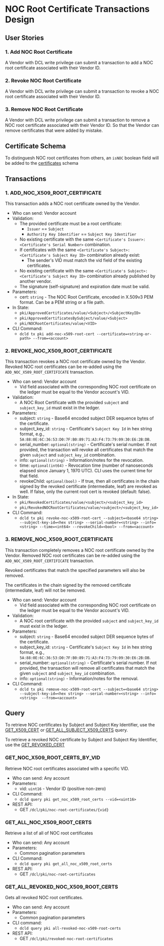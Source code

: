 # NOC Root Certificate Transactions Design

## User Stories

### 1. Add NOC Root Certificate
A Vendor with DCL write privilege can submit a transaction to add a NOC root certificate associated with their Vendor ID.

### 2. Revoke NOC Root Certificate
A Vendor with DCL write privilege can submit a transaction to revoke a NOC root certificate associated with their Vendor ID.

### 3. Remove NOC Root Certificate
A Vendor with DCL write privilege can submit a transaction to remove a NOC root certificate associated with their Vendor ID. So that the Vendor can remove certificates that were added by mistake.

## Certificate Schema

To distinguesh NOC root certificates from others, an `isNOC` boolean field will be added to the [certificates](https://github.com/zigbee-alliance/distributed-compliance-ledger/blob/master/proto/pki/certificate.proto) schema 

## Transactions

### 1. ADD_NOC_X509_ROOT_CERTIFICATE
This transaction adds a NOC root certificate owned by the Vendor.

- Who can send: Vendor account
- Validation:
  - The provided certificate must be a root certificate:
    - `Issuer` == `Subject`
    - `Authority Key Identifier` == `Subject Key Identifier`
  - No existing certificate with the same `<Certificate's Issuer>:<Certificate's Serial Number>` combination.
  - If certificates with the same `<Certificate's Subject>:<Certificate's Subject Key ID>` combination already exist:
    - The sender's VID must match the vid field of the existing certificates.
  - No existing certificate with the same `<Certificate's Subject>:<Certificate's Subject Key ID>` combination already published by another vendor.
  - The signature (self-signature) and expiration date must be valid.
- Parameters:
  - cert: `string` - The NOC Root Certificate, encoded in X.509v3 PEM format. Can be a PEM string or a file path.
- In State:
  - `pki/ApprovedCertificates/value/<Subject>/<SubjectKeyID>`
  - `pki/ApprovedCertificatesBySubject/value/<Subject>`
  - `pki/NOCRootCertificates/value/<VID>`
- CLI Command:
  - `dcld tx pki add-noc-x509-root-cert --certificate=<string-or-path> --from=<account>`

### 2. REVOKE_NOC_X509_ROOT_CERTIFICATE
This transaction revokes a NOC root certificate owned by the Vendor.
Revoked NOC root certificates can be re-added using the `ADD_NOC_X509_ROOT_CERTIFICATE` transaction.

- Who can send: Vendor account
  - Vid field associated with the corresponding NOC root certificate on the ledger must be equal to the Vendor account's VID.
- Validation:
  - A NOC Root Certificate with the provided `subject` and `subject_key_id` must exist in the ledger.
- Parameters:
  - subject: `string` - Base64 encoded subject DER sequence bytes of the certificate.
  - subject_key_id: `string` - Certificate's `Subject Key Id` in hex string format, e.g., `5A:88:0E:6C:36:53:D0:7F:B0:89:71:A3:F4:73:79:09:30:E6:2B:DB`.
  - serial_number: `optional(string)` - Certificate's serial number. If not provided, the transaction will revoke all certificates that match the given `subject` and `subject_key_id` combination.
  - info: `optional(string)` - Information/notes for the revocation.
  - time: `optional(int64)` - Revocation time (number of nanoseconds elapsed since January 1, 1970 UTC). CLI uses the current time for that field.
  - revokeChild: `optional(bool)` - If true, then all certificates in the chain signed by the revoked certificate (intermediate, leaf) are revoked as well. If false, only the current root cert is revoked (default: false).
- In State:
  - `pki/RevokedCertificates/value/<subject>/<subject_key_id>`
  - `pki/RevokedNOCRootCertificates/value/<subject>/<subject_key_id>`
- CLI Command:
  - `dcld tx pki revoke-noc-x509-root-cert --subject=<base64 string> --subject-key-id=<hex string> --serial-number=<string> --info=<string> --time=<int64> --revokeChild=<bool> --from=<account>`

### 3. REMOVE_NOC_X509_ROOT_CERTIFICATE
This transaction completely removes a NOC root certificate owned by the Vendor. 
Removed NOC root certificates can be re-added using the `ADD_NOC_X509_ROOT_CERTIFICATE` transaction.

Revoked certificates that match the specified parameters will also be removed.

The certificates in the chain signed by the removed certificate (intermediate, leaf) will not be removed.

- Who can send: Vendor account
  - Vid field associated with the corresponding NOC root certificate on the ledger must be equal to the Vendor account's VID.
- Validation:
  - A NOC root certificate with the provided `subject` and `subject_key_id` must exist in the ledger.
- Parameters:
  - subject: `string` - Base64 encoded subject DER sequence bytes of the certificate.
  - subject_key_id: `string` - Certificate's `Subject Key Id` in hex string format, e.g., `5A:88:0E:6C:36:53:D0:7F:B0:89:71:A3:F4:73:79:09:30:E6:2B:DB`.
  - serial_number: `optional(string)` - Certificate's serial number. If not provided, the transaction will remove all certificates that match the given `subject` and `subject_key_id` combination.
  - info: `optional(string)` - Information/notes for the removal.
- CLI Command:
  - `dcld tx pki remove-noc-x509-root-cert --subject=<base64 string> --subject-key-id=<hex string> --serial-number=<string> --info=<string>  --from=<account>`

## Query

To retrieve NOC certificates by Subject and Subject Key Identifier, use the [GET_X509_CERT](https://github.com/zigbee-alliance/distributed-compliance-ledger/blob/master/docs/transactions.md#get_x509_cert) or [GET_ALL_SUBJECT_X509_CERTS](https://github.com/zigbee-alliance/distributed-compliance-ledger/blob/master/docs/transactions.md#get_all_subject_x509_certs:) query.

To retrieve a revoked NOC certificate by Subject and Subject Key Identifier, use the [GET_REVOKED_CERT](https://github.com/zigbee-alliance/distributed-compliance-ledger/blob/master/docs/transactions.md#get_revoked_cert)

### GET_NOC_X509_ROOT_CERTS_BY_VID

Retrieve NOC root certificates associated with a specific VID. 

- Who can send: Any account
- Parameters:
  - vid: `uint16` - Vendor ID (positive non-zero)
- CLI Command:
  - `dcld query pki get_noc_x509_root_certs --vid=<uint16>`
- REST API:
  - GET `/dcl/pki/noc-root-certificates/{vid}`

### GET_ALL_NOC_X509_ROOT_CERTS

Retrieve a list of all of NOC root certificates

- Who can send: Any account
- Parameters:
  - Common pagination parameters
- CLI Command:
  - `dcld query pki get_all_noc_x509_root_certs`
- REST API:
  - GET `/dcl/pki/noc-root-certificates`

### GET_ALL_REVOKED_NOC_X509_ROOT_CERTS

Gets all revoked NOC root certificates.

- Who can send: Any account
- Parameters:
  - Common pagination parameters
- CLI command:
  - `dcld query pki all-revoked-noc-x509-root-certs`
- REST API:
  - GET `/dcl/pki/revoked-noc-root-certificates`
